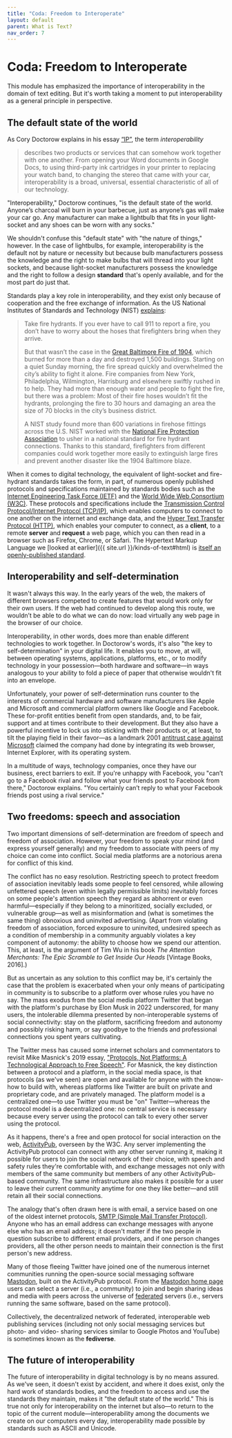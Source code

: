 ```yaml
---
title: "Coda: Freedom to Interoperate"
layout: default
parent: What is Text?
nav_order: 7 
---
```

# Coda: Freedom to Interoperate

This module has emphasized the importance of interoperability in the domain of text editing. But it's worth taking a moment to put interoperability as a general principle in perspective.

## The default state of the world

As Cory Doctorow explains in his essay [“IP”](https://locusmag.com/2020/09/cory-doctorow-ip/), the term *interoperability*

> describes two products or services that can somehow work together with one another. From opening your Word documents in Google Docs, to using third-party ink cartridges in your printer to replacing your watch band, to changing the stereo that came with your car, interoperability is a broad, universal, essential characteristic of all of our technology.

"Interoperability," Doctorow continues, "is the default state of the world. Anyone’s charcoal will burn in your barbecue, just as anyone’s gas will make your car go. Any manufacturer can make a lightbulb that fits in your light-socket and any shoes can be worn with any socks."

We shouldn't confuse this "default state" with "the nature of things," however. In the case of lightbulbs, for example, interoperability is the default not by nature or necessity but because bulb manufacturers possess the knowledge and the right to make bulbs that will thread into your light sockets, and because light-socket manufacturers possess the knowledge and the right to follow a design **standard** that's openly available, and for the most part do just that.

Standards play a key role in interoperability, and they exist only because of cooperation and the free exchange of information. As the US National Institutes of Standards and Technology (NIST) [explains](https://www.nist.gov/feature-stories/why-you-need-standards):

> Take fire hydrants. If you ever have to call 911 to report a fire, you don’t have to worry about the hoses that firefighters bring when they arrive.
>
> But that wasn’t the case in the [Great Baltimore Fire of 1904](https://baltimorepolicemuseum.com/en/business-economy/our-police-3/baltimore-fire-1904), which burned for more than a day and destroyed 1,500 buildings. Starting on a quiet Sunday morning, the fire spread quickly and overwhelmed the city’s ability to fight it alone. Fire companies from New York, Philadelphia, Wilmington, Harrisburg and elsewhere swiftly rushed in to help. They had more than enough water and people to fight the fire, but there was a problem: Most of their fire hoses wouldn’t fit the hydrants, prolonging the fire to 30 hours and damaging an area the size of 70 blocks in the city’s business district.
>
> A NIST study found more than 600 variations in firehose fittings across the U.S. NIST worked with the [National Fire Protection Association](https://www.nfpa.org/) to usher in a national standard for fire hydrant connections. Thanks to this standard, firefighters from different companies could work together more easily to extinguish large fires and prevent another disaster like the 1904 Baltimore blaze.

When it comes to digital technology, the equivalent of light-socket and fire-hydrant standards takes the form, in part, of numerous openly published protocols and specifications maintained by standards bodies such as the [Internet Engineering Task Force (IETF)](https://www.ietf.org/standards/) and the [World Wide Web Consortium (W3C)](https://www.w3.org/). These protocols and specifications include the [Transmission Control Protocol/Internet Protocol (TCP/IP)](https://www.computerhope.com/jargon/t/tcpip.htm), which enables computers to connect to one another on the internet and exchange data, and the [Hyper Text Transfer Protocol (HTTP)](https://www.computerhope.com/jargon/h/http.htm), which enables your computer to connect, as a **client**, to a remote **server** and **request** a web page, which you can then read in a browser such as Firefox, Chrome, or Safari. The Hypertext Markup Language we [looked at earlier]({{ site.url }}/kinds-of-text#html) is [itself an openly-published standard](https://html.spec.whatwg.org/).

## Interoperability and self-determination

It wasn't always this way. In the early years of the web, the makers of different browsers competed to create features that would work only for their own users. If the web had continued to develop along this route, we wouldn’t be able to do what we can do now: load virtually any web page in the browser of our choice.

Interoperability, in other words, does more than enable different technologies to work together. In Doctorow's words, it's also "the key to self-determination" in your digital life. It enables you to move, at will, between operating systems, applications, platforms, etc., or to modify technology in your possession&mdash;both hardware and software&mdash;in ways analogous to your ability to fold a piece of paper that otherwise wouldn't fit into an envelope.

Unfortunately, your power of self-determination runs counter to the interests of commercial hardware and software manufacturers like Apple and Microsoft and commercial platform owners like Google and Facebook. These for-profit entities benefit from open standards, and, to be fair, support and at times contribute to their development. But they also have a powerful incentive to lock us into sticking with their products or, at least, to tilt the playing field in their favor&mdash;as a landmark 2001 [antitrust case against Microsoft](https://en.wikipedia.org/wiki/United_States_v._Microsoft_Corp.) claimed the company had done by integrating its web browser, Internet Explorer, with its operating system.

In a multitude of ways, technology companies, once they have our business, erect barriers to exit. If you're unhappy with Facebook, you "can’t go to a Facebook rival and follow what your friends post to Facebook from there," Doctorow explains. "You certainly can’t reply to what your Facebook friends post using a rival service."

## Two freedoms: speech and association

Two important dimensions of self-determination are freedom of speech and freedom of association. However, your freedom to speak your mind (and express yourself generally) and my freedom to associate with peers of my choice can come into conflict. Social media platforms are a notorious arena for conflict of this kind.

The conflict has no easy resolution. Restricting speech to protect freedom of association inevitably leads some people to feel censored, while allowing unfettered speech (even within legally permissible limits) inevitably forces on some people's attention speech they regard as abhorrent or even harmful&mdash;especially if they belong to a minoritized, socially excluded, or vulnerable group&mdash;as well as misinformation and (what is sometimes the same thing) obnoxious and uninvited advertising. (Apart from violating freedom of association, forced exposure to uninvited, undesired speech as a condition of membership in a community arguably violates a key component of autonomy: the ability to choose how we spend our attention. This, at least, is the argument of Tim Wu in his book *The Attention Merchants: The Epic Scramble to Get Inside Our Heads* \[Vintage Books, 2016\].)

But as uncertain as any solution to this conflict may be, it's certainly the case that the problem is exacerbated when your only means of participating in community is to subscribe to a platform over whose rules you have no say. The mass exodus from the social media platform Twitter that began with the platform's purchase by Elon Musk in 2022 underscored, for many users, the intolerable dilemma presented by non-interoperable systems of social connectivity: stay on the platform, sacrificing freedom and autonomy and possibly risking harm, or say goodbye to the friends and professional connections you spent years cultivating.

The Twitter mess has caused some internet scholars and commentators to revisit Mike Masnick's 2019 essay, ["Protocols, Not Platforms: A Technological Approach to Free Speech"](https://knightcolumbia.org/content/protocols-not-platforms-a-technological-approach-to-free-speech). For Masnick, the key distinction between a protocol and a platform, in the social media space, is that protocols (as we've seen) are open and available for anyone with the know-how to build with, whereas platforms like Twitter are built on private and proprietary code, and are privately managed. The platform model is a centralized one&mdash;to use Twitter you must be "on" Twitter&mdash;whereas the protocol model is a decentralized one: no central service is necessary because every server using the protocol can talk to every other server using the protocol.  

As it happens, there's a free and open protocol for social interaction on the web, [ActivityPub](https://www.w3.org/TR/activitypub/), overseen by the W3C. Any server implementing the ActivityPub protocol can connect with any other server running it, making it possible for users to join the social network of their choice, with speech and safety rules they're comfortable with, and exchange messages not only with members of the same community but members of any other ActivityPub-based community. The same infrastructure also makes it possible for a user to leave their current community anytime for one they like better&mdash;and still retain all their social connections.

The analogy that's often drawn here is with email, a service based on one of the oldest internet protocols, [SMTP (Simple Mail Transfer Protocol)](https://www.computerhope.com/jargon/s/smtp.htm). Anyone who has an email address can exchange messages with anyone else who has an email address; it doesn't matter if the two people in question subscribe to different email providers, and if one person changes providers, all the other person needs to maintain their connection is the first person's new address.

Many of those fleeing Twitter have joined one of the numerous internet communities running the open-source social messaging software [Mastodon](https://github.com/mastodon/mastodon), built on the ActivityPub protocol. From the [Mastodon home page](https://joinmastodon.org/) users can select a server (i.e., a community) to join and begin sharing ideas and media with peers across the universe of [federated](https://docs.joinmastodon.org/#federation) servers (i.e., servers running the same software, based on the same protocol).

Collectively, the decentralized network of federated, interoperable web publishing services (including not only social messaging services but photo- and video- sharing services similar to Google Photos and YouTube) is sometimes known as the **fediverse**.

## The future of interoperability

The future of interoperability in digital technology is by no means assured. As we've seen, it doesn't exist by accident, and where it does exist, only the hard work of standards bodies, and the freedom to access and use the standards they maintain, makes it "the default state of the world." This is true not only for interoperability on the internet but also&mdash;to return to the topic of the current module&mdash;interoperability among the documents we create on our computers every day, interoperability made possible by standards such as ASCII and Unicode.